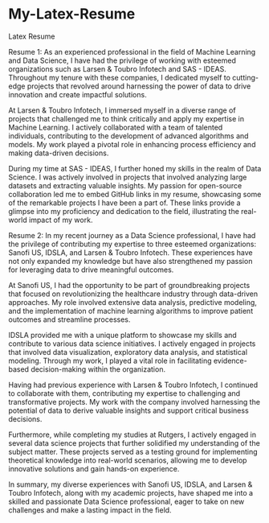 # My-Latex-Resume
Latex Resume

Resume 1:
As an experienced professional in the field of Machine Learning and Data Science, I have had the privilege of working with esteemed organizations such as Larsen & Toubro Infotech and SAS - IDEAS. Throughout my tenure with these companies, I dedicated myself to cutting-edge projects that revolved around harnessing the power of data to drive innovation and create impactful solutions.

At Larsen & Toubro Infotech, I immersed myself in a diverse range of projects that challenged me to think critically and apply my expertise in Machine Learning. I actively collaborated with a team of talented individuals, contributing to the development of advanced algorithms and models. My work played a pivotal role in enhancing process efficiency and making data-driven decisions.

During my time at SAS - IDEAS, I further honed my skills in the realm of Data Science. I was actively involved in projects that involved analyzing large datasets and extracting valuable insights. My passion for open-source collaboration led me to embed GitHub links in my resume, showcasing some of the remarkable projects I have been a part of. These links provide a glimpse into my proficiency and dedication to the field, illustrating the real-world impact of my work.

Resume 2:
In my recent journey as a Data Science professional, I have had the privilege of contributing my expertise to three esteemed organizations: Sanofi US, IDSLA, and Larsen & Toubro Infotech. These experiences have not only expanded my knowledge but have also strengthened my passion for leveraging data to drive meaningful outcomes.

At Sanofi US, I had the opportunity to be part of groundbreaking projects that focused on revolutionizing the healthcare industry through data-driven approaches. My role involved extensive data analysis, predictive modeling, and the implementation of machine learning algorithms to improve patient outcomes and streamline processes.

IDSLA provided me with a unique platform to showcase my skills and contribute to various data science initiatives. I actively engaged in projects that involved data visualization, exploratory data analysis, and statistical modeling. Through my work, I played a vital role in facilitating evidence-based decision-making within the organization.

Having had previous experience with Larsen & Toubro Infotech, I continued to collaborate with them, contributing my expertise to challenging and transformative projects. My work with the company involved harnessing the potential of data to derive valuable insights and support critical business decisions.

Furthermore, while completing my studies at Rutgers, I actively engaged in several data science projects that further solidified my understanding of the subject matter. These projects served as a testing ground for implementing theoretical knowledge into real-world scenarios, allowing me to develop innovative solutions and gain hands-on experience.

In summary, my diverse experiences with Sanofi US, IDSLA, and Larsen & Toubro Infotech, along with my academic projects, have shaped me into a skilled and passionate Data Science professional, eager to take on new challenges and make a lasting impact in the field.
